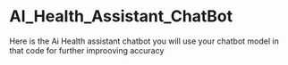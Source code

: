 # AI_Health_Assistant_ChatBot
Here is the Ai Health assistant chatbot you will use your chatbot model in that code for further improoving accuracy
